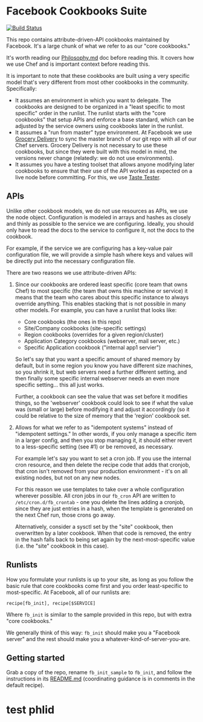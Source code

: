 # Facebook Cookbooks Suite

[![Build Status](https://travis-ci.org/facebook/chef-cookbooks.svg)](http://travis-ci.org/facebook/chef-cookbooks)

This repo contains attribute-driven-API cookbooks maintained by Facebook. It's
a large chunk of what we refer to as our "core cookbooks."

It's worth reading our
[Philosophy.md](https://github.com/facebook/chef-utils/blob/master/Philosophy.md)
doc before reading this. It covers how we use Chef and is important context
before reading this.

It is important to note that these cookbooks are built using a very specific
model that's very different from most other cookbooks in the community.
Specifically:

* It assumes an environment in which you want to delegate. The cookbooks are
  designed to be organized in a "least specific to most specific" order in the
  runlist. The runlist starts with the "core cookbooks" that setup APIs and
  enforce a base standard, which can be adjusted by the service owners using
  cookbooks later in the runlist.
* It assumes a "run from master" type environment. At Facebook we use [Grocery
  Delivery](http://www.github.com/facebook/grocery-delivery) to sync the master
  branch of our git repo with all of our Chef servers. Grocery Delivery is not
  necessary to use these cookbooks, but since they were built with this model in
  mind, the versions never change (relatedly: we do not use environments).
* It assumes you have a testing toolset that allows anyone modifying later
  cookbooks to ensure that their use of the API worked as expected on a live
  node before committing. For this, we use [Taste
  Tester](http://www.github.com/facebook/taste-tester).


## APIs

Unlike other cookbook models, we do not use resources as APIs, we use the node
object. Configuration is modeled in arrays and hashes as closely and thinly as
possible to the service we are configuring. Ideally, you should only have to
read the docs to the service to configure it, not the docs to the cookbook.
 
For example, if the service we are configuring has a key-value pair
configuration file, we will provide a simple hash where keys and values will be
directly put into the necessary configuration file.

There are two reasons we use attribute-driven APIs:

1. Since our cookbooks are ordered least specific (core team that owns Chef) to
   most specific (the team that owns this machine or service) it means that the
   team who cares about this specific instance to always override anything. This
   enables stacking that is not possible in many other models. For example, you
   can have a runlist that looks like:

   * Core cookbooks (the ones in this repo)
   * Site/Company cookbooks (site-specific settings)
   * Region cookbooks (overrides for a given region/cluster)
   * Application Category cookbooks (webserver, mail server, etc.)
   * Specific Application cookbook ("internal app1 servier")

   So let's say that you want a specific amount of shared memory by default,
   but in some region you know you have different size machines, so you shrink
   it, but web servers need a further different setting, and then finally some
   specific internal webserver needs an even more specific setting... this all
   just works.

   Further, a cookbook can see the value that was set before it modifies things,
   so the 'webserver' cookbook could look to see if what the value was (small or
   large) before modifying it and adjust it accordingly (so it could be relative
   to the size of memory that the 'region' cookbook set.

2. Allows for what we refer to as "idempotent systems" instead of "idempotent
   settings." In other words, if you only manage a specific item in a larger
   config, and then you stop managing it, it should either revert to a
   less-specific setting (see #1) or be removed, as necessary.

   For example let's say you want to set a cron job. If you use the internal
   cron resource, and then delete the recipe code that adds that cronjob, that
   cron isn't removed from your production environment - it's on all existing
   nodes, but not on any new nodes.

   For this reason we use templates to take over a whole configuration wherever
   possible. All cron jobs in our `fb_cron` API are written to
   `/etc/cron.d/fb_crontab` - one you delete the lines adding a cronjob, since
   they are just entries in a hash, when the template is generated on the next
   Chef run, those crons go away.

   Alternatively, consider a sysctl set by the "site" cookbook, then overwritten
   by a later cookbook. When that code is removed, the entry in the hash falls
   back to being set again by the next-most-specific value (i.e. the "site" 
   cookbook in this case).
 

## Runlists

How you formulate your runlists is up to your site, as long as you follow the
basic rule that core cookbooks come first and you order least-specific to
most-specific. At Facebook, all of our runlists are:

    recipe[fb_init], recipe[$SERVICE]

Where `fb_init` is similar to the sample provided in this repo, but with extra
"core cookbooks."

We generally think of this way: `fb_init` should make you a "Facebook server" 
and the rest should make you a whatever-kind-of-server-you-are.


## Getting started

Grab a copy of the repo, rename `fb_init_sample` to `fb_init`, and follow the
instructions in its 
[README.md](https://github.com/facebook/chef-cookbooks/blob/master/cookbooks/fb_init_sample/README.md)
(coordinating guidance is in comments in the
default recipe).

# test phlid
